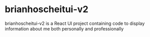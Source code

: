 # brianhoscheitui-v2
brianhoscheitui-v2 is a React UI project containing code to display information about me both personally and professionally
